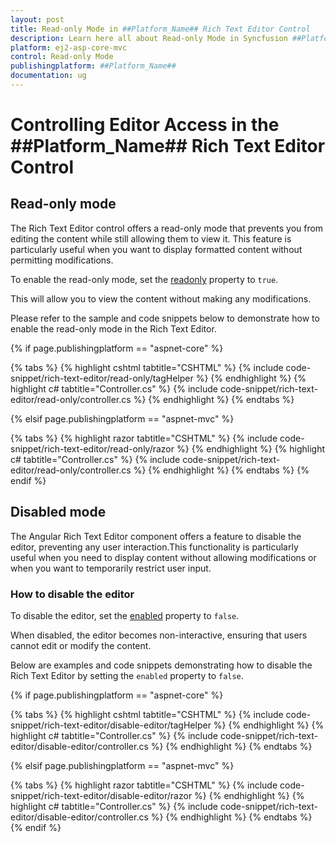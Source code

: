 ```yaml
---
layout: post
title: Read-only Mode in ##Platform_Name## Rich Text Editor Control
description: Learn here all about Read-only Mode in Syncfusion ##Platform_Name## Rich Text Editor control of Syncfusion Essential JS 2 and more.
platform: ej2-asp-core-mvc
control: Read-only Mode
publishingplatform: ##Platform_Name##
documentation: ug
---
```


# Controlling Editor Access in the ##Platform_Name## Rich Text Editor Control

## Read-only mode

The Rich Text Editor control offers a read-only mode that prevents you from editing the content while still allowing them to view it. This feature is particularly useful when you want to display formatted content without permitting modifications.

To enable the read-only mode, set the [readonly](https://help.syncfusion.com/cr/aspnetcore-js2/syncfusion.ej2.richtexteditor.richtexteditor.html#Syncfusion_EJ2_RichTextEditor_RichTextEditor_Readonly) property to `true`. 

This will allow you to view the content without making any modifications.

Please refer to the sample and code snippets below to demonstrate how to enable the read-only mode in the Rich Text Editor.

{% if page.publishingplatform == "aspnet-core" %}

{% tabs %}
{% highlight cshtml tabtitle="CSHTML" %}
{% include code-snippet/rich-text-editor/read-only/tagHelper %}
{% endhighlight %}
{% highlight c# tabtitle="Controller.cs" %}
{% include code-snippet/rich-text-editor/read-only/controller.cs %}
{% endhighlight %}
{% endtabs %}

{% elsif page.publishingplatform == "aspnet-mvc" %}

{% tabs %}
{% highlight razor tabtitle="CSHTML" %}
{% include code-snippet/rich-text-editor/read-only/razor %}
{% endhighlight %}
{% highlight c# tabtitle="Controller.cs" %}
{% include code-snippet/rich-text-editor/read-only/controller.cs %}
{% endhighlight %}
{% endtabs %}
{% endif %}

## Disabled mode

The Angular Rich Text Editor component offers a feature to disable the editor, preventing any user interaction.This functionality is particularly useful when you need to display content without allowing modifications or when you want to temporarily restrict user input.

### How to disable the editor

To disable the editor, set the [enabled](https://help.syncfusion.com/cr/aspnetcore-js2/Syncfusion.EJ2.RichTextEditor.RichTextEditor.html#Syncfusion_EJ2_RichTextEditor_RichTextEditor_Enabled) property to `false`.

When disabled, the editor becomes non-interactive, ensuring that users cannot edit or modify the content.

Below are examples and code snippets demonstrating how to disable the Rich Text Editor by setting the `enabled` property to `false`.

{% if page.publishingplatform == "aspnet-core" %}

{% tabs %}
{% highlight cshtml tabtitle="CSHTML" %}
{% include code-snippet/rich-text-editor/disable-editor/tagHelper %}
{% endhighlight %}
{% highlight c# tabtitle="Controller.cs" %}
{% include code-snippet/rich-text-editor/disable-editor/controller.cs %}
{% endhighlight %}
{% endtabs %}

{% elsif page.publishingplatform == "aspnet-mvc" %}

{% tabs %}
{% highlight razor tabtitle="CSHTML" %}
{% include code-snippet/rich-text-editor/disable-editor/razor %}
{% endhighlight %}
{% highlight c# tabtitle="Controller.cs" %}
{% include code-snippet/rich-text-editor/disable-editor/controller.cs %}
{% endhighlight %}
{% endtabs %}
{% endif %}
